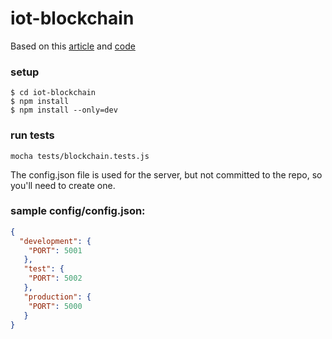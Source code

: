 # iot-blockchain

Based on this [article](https://hackernoon.com/learn-blockchains-by-building-one-117428612f46) and [code](https://github.com/dvf/blockchain)

### setup
```shell
$ cd iot-blockchain
$ npm install
$ npm install --only=dev
```

### run tests
```shell
mocha tests/blockchain.tests.js
```

The config.json file is used for the server, but not committed to the repo, so you'll need to create one.
### sample config/config.json:
```json
{
  "development": {
    "PORT": 5001
   },
   "test": {
    "PORT": 5002
   },
   "production": {
    "PORT": 5000
   }
}
```

